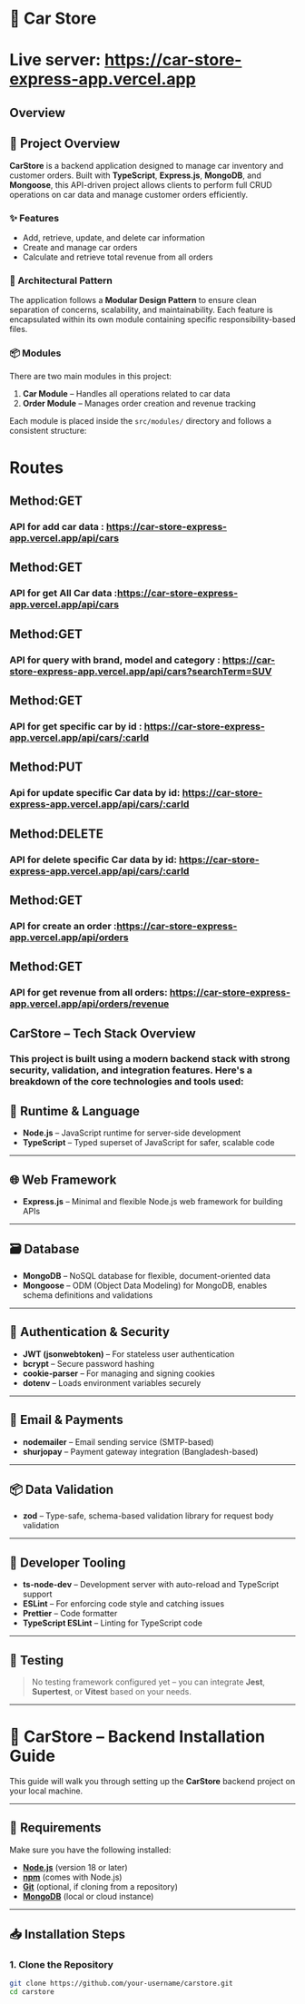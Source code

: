 # 🚗 Car Store

# Live server: https://car-store-express-app.vercel.app

## Overview

## 📘 Project Overview

**CarStore** is a backend application designed to manage car inventory and customer orders. Built with **TypeScript**, **Express.js**, **MongoDB**, and **Mongoose**, this API-driven project allows clients to perform full CRUD operations on car data and manage customer orders efficiently.

### ✨ Features

- Add, retrieve, update, and delete car information
- Create and manage car orders
- Calculate and retrieve total revenue from all orders

### 🧱 Architectural Pattern

The application follows a **Modular Design Pattern** to ensure clean separation of concerns, scalability, and maintainability. Each feature is encapsulated within its own module containing specific responsibility-based files.

### 📦 Modules

There are two main modules in this project:

1. **Car Module** – Handles all operations related to car data
2. **Order Module** – Manages order creation and revenue tracking

Each module is placed inside the `src/modules/` directory and follows a consistent structure:

# Routes

## Method:GET

### API for add car data : https://car-store-express-app.vercel.app/api/cars

## Method:GET

### API for get All Car data :https://car-store-express-app.vercel.app/api/cars

## Method:GET

### API for query with brand, model and category : https://car-store-express-app.vercel.app/api/cars?searchTerm=SUV

## Method:GET

### API for get specific car by id : https://car-store-express-app.vercel.app/api/cars/:carId

## Method:PUT

### Api for update specific Car data by id: https://car-store-express-app.vercel.app/api/cars/:carId

## Method:DELETE

### API for delete specific Car data by id: https://car-store-express-app.vercel.app/api/cars/:carId

## Method:GET

### API for create an order :https://car-store-express-app.vercel.app/api/orders

## Method:GET

### API for get revenue from all orders: https://car-store-express-app.vercel.app/api/orders/revenue

## CarStore – Tech Stack Overview

### This project is built using a modern backend stack with strong security, validation, and integration features. Here's a breakdown of the core technologies and tools used:

## 🚀 Runtime & Language

- **Node.js** – JavaScript runtime for server-side development
- **TypeScript** – Typed superset of JavaScript for safer, scalable code

---

## 🌐 Web Framework

- **Express.js** – Minimal and flexible Node.js web framework for building APIs

---

## 🗃️ Database

- **MongoDB** – NoSQL database for flexible, document-oriented data
- **Mongoose** – ODM (Object Data Modeling) for MongoDB, enables schema definitions and validations

---

## 🔐 Authentication & Security

- **JWT (jsonwebtoken)** – For stateless user authentication
- **bcrypt** – Secure password hashing
- **cookie-parser** – For managing and signing cookies
- **dotenv** – Loads environment variables securely

---

## 📩 Email & Payments

- **nodemailer** – Email sending service (SMTP-based)
- **shurjopay** – Payment gateway integration (Bangladesh-based)

---

## 📦 Data Validation

- **zod** – Type-safe, schema-based validation library for request body validation

---

## 🧰 Developer Tooling

- **ts-node-dev** – Development server with auto-reload and TypeScript support
- **ESLint** – For enforcing code style and catching issues
- **Prettier** – Code formatter
- **TypeScript ESLint** – Linting for TypeScript code

---

## 🧪 Testing

> No testing framework configured yet – you can integrate **Jest**, **Supertest**, or **Vitest** based on your needs.

---

# 🚗 CarStore – Backend Installation Guide

This guide will walk you through setting up the **CarStore** backend project on your local machine.

---

## 🔧 Requirements

Make sure you have the following installed:

- **[Node.js](https://nodejs.org/)** (version 18 or later)
- **[npm](https://www.npmjs.com/)** (comes with Node.js)
- **[Git](https://git-scm.com/)** (optional, if cloning from a repository)
- **[MongoDB](https://www.mongodb.com/)** (local or cloud instance)

---

## 📥 Installation Steps

### 1. Clone the Repository

```bash
git clone https://github.com/your-username/carstore.git
cd carstore
```
